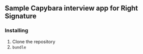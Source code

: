 ## Sample Capybara interview app for Right Signature

### Installing
1. Clone the repository
1. `bundle`
